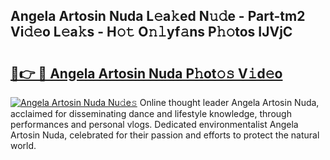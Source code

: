 ## Angela Artosin Nuda L𝚎a𝚔ed N𝚞𝚍e - Part-tm2 Vi𝚍𝚎o L𝚎a𝚔s - H𝚘𝚝 O𝚗𝚕yf𝚊ns P𝚑𝚘tos IJVjC

# <h2><a href="http://kfc68bc.oniu.top/?m=Angela+Artosin+Nuda">🔗👉 🔴 Angela Artosin Nuda P𝚑ot𝚘𝚜 V𝚒d𝚎o</a></h2>

[![Angela Artosin Nuda Nu𝚍e𝚜](https://i.imgur.com/0qMVB7G.gif)](http://kfc68bc.oniu.top/?m=Angela+Artosin+Nuda)
Online thought leader Angela Artosin Nuda, acclaimed for disseminating dance and lifestyle knowledge, through performances and personal vlogs. Dedicated environmentalist Angela Artosin Nuda, celebrated for their passion and efforts to protect the natural world.  
